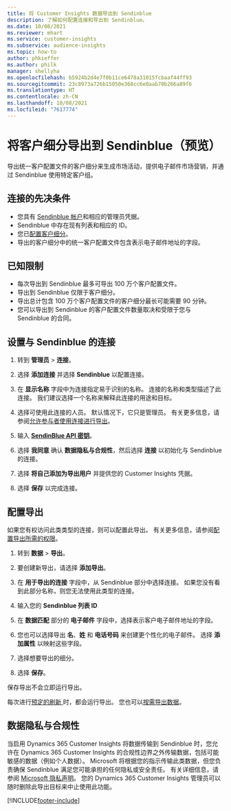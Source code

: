 ```yaml
---
title: 将 Customer Insights 数据导出到 Sendinblue
description: 了解如何配置连接和导出到 Sendinblue。
ms.date: 10/08/2021
ms.reviewer: mhart
ms.service: customer-insights
ms.subservice: audience-insights
ms.topic: how-to
author: phkieffer
ms.author: philk
manager: shellyha
ms.openlocfilehash: b5924b2d4e7f0b11ce6478a31015fcbaaf44ff93
ms.sourcegitcommit: 23c8973a726b15050e368cc6e0aab78b266a89f6
ms.translationtype: HT
ms.contentlocale: zh-CN
ms.lasthandoff: 10/08/2021
ms.locfileid: "7617774"
---
```

# <a name="export-segments-to-sendinblue-preview"></a>将客户细分导出到 Sendinblue（预览）

导出统一客户配置文件的客户细分来生成市场活动，提供电子邮件市场营销，并通过 Sendinblue 使用特定客户组。

## <a name="prerequisites-for-connection"></a>连接的先决条件

-   您具有 [Sendinblue 帐户](https://www.sendinblue.com/)和相应的管理员凭据。
-   Sendinblue 中存在现有列表和相应的 ID。
-   您已[配置客户细分](segments.md)。
-   导出的客户细分中的统一客户配置文件包含表示电子邮件地址的字段。

## <a name="known-limitations"></a>已知限制

- 每次导出到 Sendinblue 最多可导出 100 万个客户配置文件。
- 导出到 Sendinblue 仅限于客户细分。
- 导出总计包含 100 万个客户配置文件的客户细分最长可能需要 90 分钟。 
- 您可以导出到 Sendinblue 的客户配置文件数量取决和受限于您与 Sendinblue 的合同。

## <a name="set-up-connection-to-sendinblue"></a>设置与 Sendinblue 的连接

1. 转到 **管理员** > **连接**。

1. 选择 **添加连接** 并选择 **Sendinblue** 以配置连接。

1. 在 **显示名称** 字段中为连接指定易于识别的名称。 连接的名称和类型描述了此连接。 我们建议选择一个名称来解释此连接的用途和目标。

1. 选择可使用此连接的人员。 默认情况下，它只是管理员。 有关更多信息，请参阅[允许参与者使用连接进行导出](connections.md#allow-contributors-to-use-a-connection-for-exports)。

1. 输入 **[SendinBlue API 密钥](https://developers.sendinblue.com/docs/getting-started#:~:text=Get%20your%20API%20key&text=You%20can%20create%20one%20from,your%20settings%20This%20API%20key)**。

1. 选择 **我同意** 确认 **数据隐私与合规性**，然后选择 **连接** 以初始化与 Sendinblue 的连接。

1. 选择 **将自己添加为导出用户** 并提供您的 Customer Insights 凭据。

1. 选择 **保存** 以完成连接。

## <a name="configure-an-export"></a>配置导出

如果您有权访问此类类型的连接，则可以配置此导出。 有关更多信息，请参阅[配置导出所需的权限](export-destinations.md#set-up-a-new-export)。

1. 转到 **数据** > **导出**。

1. 要创建新导出，请选择 **添加导出**。

1. 在 **用于导出的连接** 字段中，从 Sendinblue 部分中选择连接。 如果您没有看到此部分名称，则您无法使用此类型的连接。

1. 输入您的 **Sendinblue 列表 ID** 

1. 在 **数据匹配** 部分的 **电子邮件** 字段中，选择表示客户电子邮件地址的字段。 

1. 您也可以选择导出 **名**、**姓** 和 **电话号码** 来创建更个性化的电子邮件。 选择 **添加属性** 以映射这些字段。

1. 选择想要导出的细分。 

1. 选择 **保存**。

保存导出不会立即运行导出。

每次进行[预定的刷新 ](system.md#schedule-tab)时，都会运行导出。 您也可以[按需导出数据](export-destinations.md#run-exports-on-demand)。 


## <a name="data-privacy-and-compliance"></a>数据隐私与合规性

当启用 Dynamics 365 Customer Insights 将数据传输到 Sendinblue 时，您允许在 Dynamics 365 Customer Insights 的合规性边界之外传输数据，包括可能敏感的数据（例如个人数据）。 Microsoft 将根据您的指示传输此类数据，但您负责确保 Sendinblue 满足您可能承担的任何隐私或安全责任。 有关详细信息，请参阅 [Microsoft 隐私声明](https://go.microsoft.com/fwlink/?linkid=396732)。
您的 Dynamics 365 Customer Insights 管理员可以随时删除此导出目标来中止使用此功能。


[!INCLUDE[footer-include](../includes/footer-banner.md)]
